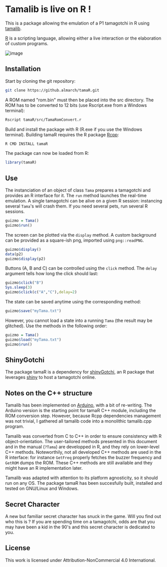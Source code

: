 # Tamalib is live on R !

This is a package allowing the emulation of a P1 tamagotchi in R using [tamalib](https://github.com/jcrona/tamalib).

[R](https://r-project.org) is a scripting language, allowing either a live interaction or the elaboration of custom programs.

![image](https://github.com/Almarch/tamaR/assets/13364928/a6abad1b-8332-4234-ba14-b589757bf69b)

## Installation

Start by cloning the git repository:

```bash
git clone https://github.almarch/tamaR.git
```

A ROM named "rom.bin" must then be placed into the src directory. The ROM has to be converted to 12 bits (use Rscript.exe from a Windows terminal):

```bash
Rscript tamaR/src/TamaRomConvert.r
```

Build and install the package with R (R.exe if you use the Windows terminal). Building tamaR requires the R package [Rcpp](https://rcpp.org):

```bash
R CMD INSTALL tamaR
```

The package can now be loaded from R:

```R
library(tamaR)
```

## Use

The instanciation of an object of class `Tama` prepares a tamagotchi and provides an R interface for it. The `run` method launches the real-time emulation. A single tamagotchi can be alive on a given R session: instancing several `Tama`'s will crash them. If you need several pets, run several R sessions.

```r
guizmo = Tama()
guizmo$run()
```

The screen can be plotted via the `display` method. A custom background can be provided as a square-ish png, imported using `png::readPNG`.

```r
guizmo$display()
data(p2)
guizmo$display(p2)
```

Buttons (A, B and C) can be controlled using the `click` method. The `delay` argument tells how long the click should last:

```r
guizmo$click("B")
Sys.sleep(3)
guizmo$click(c("A","C"),delay=2)
```

The state can be saved anytime using the corresponding method:

```r
guizmo$save("myTama.txt")
```

However, you cannot load a state into a running `Tama` (the result may be glitched). Use the methods in the following order:

```r
guizmo = Tama()
guizmo$load("myTama.txt")
guizmo$run()
```

## ShinyGotchi

The package tamaR is a dependency for [shinyGotchi](https://github.com/almarch/shinyGotchi), an R package that leverages [shiny](https://shiny.posit.co/) to host a tamagotchi online.

## Notes on the C++ structure

Tamalib has been implemented on [Arduino](https://github.com/GaryZ88/Arduinogotchi), with a bit of re-writing. The Arduino version is the starting point for tamaR C++ module, including the ROM conversion step. However, because Rcpp dependencies management was not trivial, I gathered all tamalib code into a monolithic tamalib.cpp program.

Tamalib was converted from C to C++ in order to ensure consistency with R object-orientation. The user-tailored methods presented in this document and in the manual (`?Tama`) are developped in R, and they rely on lower-level C++ methods. Noteworthily, not all developed C++ methods are used in the R interface: for instance `GetFreq` properly fetches the buzzer frequency and `GetROM` dumps the ROM. These C++ methods are still available and they might have an R implementation later.

Tamalib was adapted with attention to its platform agnosticity, so it should run on any OS. The package tamaR has been succesfully built, installed and tested on GNU/Linux and Windows.

## Secret Character

A new but familiar secret character has snuck in the game. Will you find out who this is ? If you are spending time on a tamagotchi, odds are that you may have been a kid in the 90's and this secret character is dedicated to you.

## License 

This work is licensed under Attribution-NonCommercial 4.0 International.
